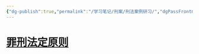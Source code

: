```yaml
---
{"dg-publish":true,"permalink":"/学习笔记/刑案/刑法案例研习/","dgPassFrontmatter":true,"noteIcon":""}
---
```



# [罪刑法定原则](/学习笔记/知识点/罪刑法定原则)